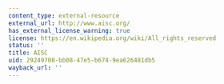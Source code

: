 ```yaml
---
content_type: external-resource
external_url: http://www.aisc.org/
has_external_license_warning: true
license: https://en.wikipedia.org/wiki/All_rights_reserved
status: ''
title: AISC
uid: 29249708-bb08-47e5-b674-9ea626481db5
wayback_url: ''
---
```


